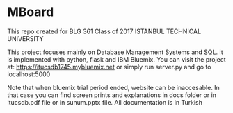 # MBoard

  This repo created for BLG 361 Class of 2017 ISTANBUL TECHNICAL UNIVERSITY
  
  This project focuses mainly on Database Management Systems and SQL.
  It is implemented with python, flask and IBM Bluemix.
  You can visit the project at: https://itucsdb1745.mybluemix.net or simply run server.py and go to localhost:5000
  
Note that when bluemix trial period ended, website can be inaccesable. In that case you can find screen prints and explanations in docs folder or in itucsdb.pdf file or in sunum.pptx file. All documentation is in Turkish
